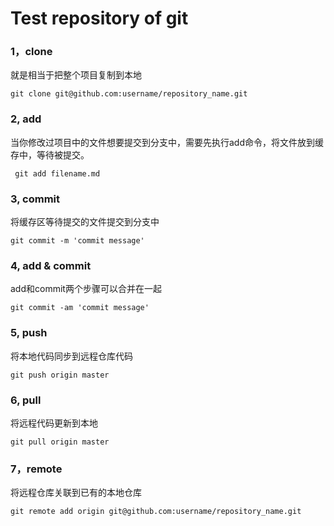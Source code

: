 # Test repository of git


### 1，clone

就是相当于把整个项目复制到本地

`git clone git@github.com:username/repository_name.git `

### 2, add

当你修改过项目中的文件想要提交到分支中，需要先执行add命令，将文件放到缓存中，等待被提交。

` git add filename.md`

### 3, commit 

将缓存区等待提交的文件提交到分支中

`git commit -m 'commit message'`

### 4, add & commit

add和commit两个步骤可以合并在一起

`git commit -am 'commit message'`

### 5, push

将本地代码同步到远程仓库代码

`git push origin master`

### 6, pull

将远程代码更新到本地

`git pull origin master`

### 7，remote

将远程仓库关联到已有的本地仓库

`git remote add origin git@github.com:username/repository_name.git`